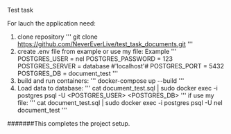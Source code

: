 Test task

For lauch the application need:
1. clone repository
'''
    git clone https://github.com/NeverEverLive/test_task_documents.git
'''
2. create .env file from example or use my file:
    Example
'''
    POSTGRES_USER = nel
    POSTGRES_PASSWORD = 123
    POSTGRES_SERVER = database  #'localhost'# 
    POSTGRES_PORT = 5432
    POSTGRES_DB = document_test
'''
3. build and run containers:
'''
    docker-compose up --build
'''
4. Load data to database:
'''
    cat document_test.sql | sudo docker exec -i postgres psql -U <POSTGRES_USER> <POSTGRES_DB>
'''
if use my file:
'''
    cat document_test.sql | sudo docker exec -i postgres psql -U nel document_test
'''

#######This completes the project setup.